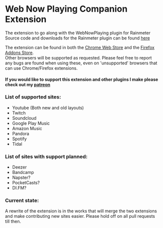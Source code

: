 # Web Now Playing Companion Extension
The extension to go along with the WebNowPlaying plugin for Rainmeter  
Source code and downloads for the Rainmeter plugin can be found [here](https://github.com/tjhrulz/WebNowPlaying-BrowserExtension)  
  
The extension can be found in both the [Chrome Web Store](https://chrome.google.com/webstore/detail/webnowplaying-companion/jfakgfcdgpghbbefmdfjkbdlibjgnbli) and the [Firefox Addons Store](https://addons.mozilla.org/en-US/firefox/addon/webnowplaying-companion/).  
Other browsers will be supported as requested. Please feel free to report any bugs are found when using these, even on 'unsupported' browsers that can use Chrome/Firefox extensions.

#### If you would like to support this extension and other plugins I make please check out my [patreon](https://www.patreon.com/tjhrulz)

### List of supported sites:
- Youtube (Both new and old layouts)
- Twitch
- Soundcloud
- Google Play Music
- Amazon Music
- Pandora
- Spotify
- Tidal

### List of sites with support planned:
- Deezer
- Bandcamp
- Napster?
- PocketCasts?
- DI.FM?

### Current state:
A rewrite of the extension is in the works that will merge the two extensions and make contributing new sites easier. Please hold off on all pull requests till then.  
